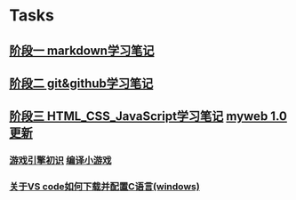 # Tasks
## [阶段一 markdown学习笔记](https://github.com/Bsheepcoder/Tasks/blob/master/%E7%AC%94%E8%AE%B0/1.markdown%E7%AC%94%E8%AE%B0.md)
## [阶段二 git&github学习笔记](https://github.com/Bsheepcoder/Tasks/blob/master/%E7%AC%94%E8%AE%B0/2.git%26github%E7%AC%94%E8%AE%B0.md)
## [阶段三 HTML_CSS_JavaScript学习笔记](https://github.com/Bsheepcoder/Tasks/blob/master/%E7%AC%94%E8%AE%B0/3.HTML_CSS_JavaScript%E7%AC%94%E8%AE%B0.md)  [myweb 1.0 更新](https://github.com/Bsheepcoder/Tasks/blob/master/%E4%BB%A3%E7%A0%81/html_css_javascript/%E6%88%91%E7%9A%84web%201.0.html)
   ### [游戏引擎初识](https://github.com/Bsheepcoder/Tasks/blob/master/%E5%85%B6%E4%BB%96/%E6%B8%B8%E6%88%8F%E5%BC%95%E6%93%8E%E5%88%9D%E8%AF%86---YZKgame.md)  [编译小游戏](https://github.com/Bsheepcoder/Tasks/blob/master/%E4%BB%A3%E7%A0%81/my_case/C/CountGame.c)
   ### [关于VS code如何下载并配置C语言(windows)](https://github.com/Bsheepcoder/Tasks/blob/master/%E5%85%B6%E4%BB%96/%E5%85%B3%E4%BA%8EVS%20code%E5%A6%82%E4%BD%95%E4%B8%8B%E8%BD%BD%E5%B9%B6%E9%85%8D%E7%BD%AEC%E8%AF%AD%E8%A8%80%EF%BC%88windows%EF%BC%89.md)
